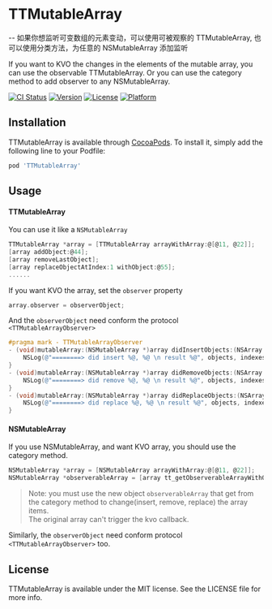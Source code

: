 # TTMutableArray
--
如果你想监听可变数组的元素变动，可以使用可被观察的 TTMutableArray, 也可以使用分类方法，为任意的 NSMutableArray 添加监听

If you want to KVO the changes in the elements of the mutable array, you can use the observable TTMutableArray. 
Or you can use the category method to add observer to any NSMutableArray.

[![CI Status](https://img.shields.io/travis/GG/TTMutableArray.svg?style=flat)](https://travis-ci.org/GG/TTMutableArray)
[![Version](https://img.shields.io/cocoapods/v/TTMutableArray.svg?style=flat)](https://cocoapods.org/pods/TTMutableArray)
[![License](https://img.shields.io/cocoapods/l/TTMutableArray.svg?style=flat)](https://cocoapods.org/pods/TTMutableArray)
[![Platform](https://img.shields.io/cocoapods/p/TTMutableArray.svg?style=flat)](https://cocoapods.org/pods/TTMutableArray)


## Installation

TTMutableArray is available through [CocoaPods](https://cocoapods.org). To install
it, simply add the following line to your Podfile:

```ruby
pod 'TTMutableArray'
```

## Usage

#### TTMutableArray 

You can use it like a `NSMutableArray`

```Objective-C
TTMutableArray *array = [TTMutableArray arrayWithArray:@[@11, @22]];
[array addObject:@44];
[array removeLastObject];
[array replaceObjectAtIndex:1 withObject:@55];
......
```

If you want KVO the array, set the `observer` property

```Objective-C
array.observer = observerObject;
```

And the `observerObject` need conform the protocol `<TTMutableArrayObserver>`

```Objective-C
#pragma mark - TTMutableArrayObserver
- (void)mutableArray:(NSMutableArray *)array didInsertObjects:(NSArray *)objects atIndexes:(NSIndexSet *)indexes {
    NSLog(@"========> did insert %@, %@ \n result %@", objects, indexes, array);
}
- (void)mutableArray:(NSMutableArray *)array didRemoveObjects:(NSArray *)objects atIndexes:(NSIndexSet *)indexes {
    NSLog(@"========> did remove %@, %@ \n result %@", objects, indexes, array);
}
- (void)mutableArray:(NSMutableArray *)array didReplaceObjects:(NSArray *)objects atIndexes:(NSIndexSet *)indexes {
    NSLog(@"========> did replace %@, %@ \n result %@", objects, indexes, array);
}
```

#### NSMutableArray

If you use NSMutableArray, and want KVO array, you should use the category method.

```Objective-C
NSMutableArray *array = [NSMutableArray arrayWithArray:@[@11, @22]];
NSMutableArray *observerableArray = [array tt_getObserverableArrayWithObserver: observerObject];
```
> Note: you must use the new object `observerableArray` that get from the category method to change(insert, remove, replace) the array items.   
> The original array can't trigger the kvo callback.

Similarly, the `observerObject` need conform protocol `<TTMutableArrayObserver>` too.


## License

TTMutableArray is available under the MIT license. See the LICENSE file for more info.
